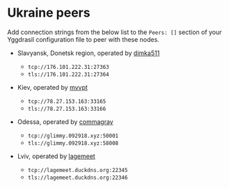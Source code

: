 # Ukraine peers

Add connection strings from the below list to the `Peers: []` section of your
Yggdrasil configuration file to peer with these nodes.

* Slavyansk, Donetsk region, operated by [dimka511](https://t.me/dimka511)
  * `tcp://176.101.222.31:27363`
  * `tls://176.101.222.31:27364`

* Kiev, operated by [mvvpt](mvvpt0@bigmir.net)
  * `tcp://78.27.153.163:33165`
  * `tls://78.27.153.163:33166`

* Odessa, operated by [commagray](https://github.com/commagray)
  * `tcp://glimmy.092918.xyz:50001`
  * `tls://glimmy.092918.xyz:58008`

* Lviv, operated by [lagemeet](mailto:lagemeet@disroot.org)
  * `tcp://lagemeet.duckdns.org:22345`
  * `tls://lagemeet.duckdns.org:22346`
